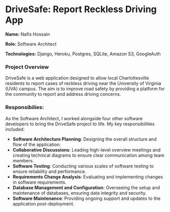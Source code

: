 # DriveSafe: Report Reckless Driving App

__Name:__ Nafis Hossain

__Role:__ Software Architect

__Technologies:__ Django, Heroku, Postgres, SQLite, Amazon S3, GoogleAuth

### Project Overview
DriveSafe is a web application designed to allow local Charlottesville residents to report cases of reckless driving near the University of Virginia (UVA) campus. The aim is to improve road safety by providing a platform for the community to report and address driving concerns.

### Responsibilies:

As the Software Architect, I worked alongside four other software developers to bring the DriveSafe project to life. My key responsibilities included:

- **Software Architecture Planning**: Designing the overall structure and flow of the application.
- **Collaborative Discussions**: Leading high-level overview meetings and creating technical diagrams to ensure clear communication among team members.
- **Software Testing**: Conducting various scales of software testing to ensure reliability and performance.
- **Requirements Change Analysis**: Evaluating and implementing changes in software requirements.
- **Database Management and Configuration**: Overseeing the setup and maintenance of databases, ensuring data integrity and security.
- **Software Maintenance**: Providing ongoing support and updates to the application post-deployment.
